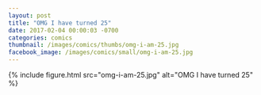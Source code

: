 ```yaml
---
layout: post
title: "OMG I have turned 25"
date: 2017-02-04 00:00:03 -0700
categories: comics
thumbnail: /images/comics/thumbs/omg-i-am-25.jpg
facebook_image: /images/comics/small/omg-i-am-25.jpg
---
```


{% include figure.html src="omg-i-am-25.jpg" alt="OMG I have turned 25" %}

